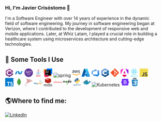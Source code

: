 ### Hi, I'm Javier Crisóstomo 👋
I'm a Software Engineer with over 14 years of experience in the dynamic field of software engineering. My journey in software engineering began at Verizon, where I contributed to the development of responsive web and mobile applications. Later, at Whiz Latam, I played a crucial role in building a healthcare system using microservices architecture and cutting-edge technologies.

<h2>🚀 Some Tools I Use</h2>
<p>
<img src="https://raw.githubusercontent.com/devicons/devicon/master/icons/csharp/csharp-original.svg" alt="csharp" width="28" style="padding-right:10;"/>
<img src="https://raw.githubusercontent.com/devicons/devicon/master/icons/dot-net/dot-net-original.svg" alt=".NET" width="28" style="padding-right:10;"/>
<img src="https://raw.githubusercontent.com/devicons/devicon/master/icons/dotnetcore/dotnetcore-original.svg" alt="dotnetcore" width="28" style="padding-right:10;"/>
<img src="https://raw.githubusercontent.com/devicons/devicon/master/icons/java/java-original-wordmark.svg" alt="java" width="28" style="padding-right:10;"/>
<img src="https://raw.githubusercontent.com/devicons/devicon/master/icons/intellij/intellij-original.svg" alt="intellij" width="28" style="padding-right:10;"/>
<img src="https://www.vectorlogo.zone/logos/springio/springio-icon.svg" alt="spring" width="28" style="padding-right:10;"/>
<img src="https://raw.githubusercontent.com/devicons/devicon/master/icons/amazonwebservices/amazonwebservices-original-wordmark.svg" alt="amazonwebservices" width="28" style="padding-right:10;"/>
<img src="https://raw.githubusercontent.com/devicons/devicon/master/icons/azure/azure-original.svg" alt="azure" width="28" style="padding-right:10;"/>
<img src="https://raw.githubusercontent.com/devicons/devicon/master/icons/azuredevops/azuredevops-original.svg" alt="azuredevops" width="28" style="padding-right:10;"/>
<img src="https://raw.githubusercontent.com/devicons/devicon/master/icons/cplusplus/cplusplus-original.svg" alt="cplusplus" width="28" style="padding-right:10;"/>
<img src="https://raw.githubusercontent.com/devicons/devicon/master/icons/git/git-original.svg" alt="git" width="28" style="padding-right:10;"/>
<img src="https://raw.githubusercontent.com/devicons/devicon/master/icons/angular/angular-original.svg" alt="angular" width="28" style="padding-right:10;"/>
<img src="https://raw.githubusercontent.com/devicons/devicon/master/icons/react/react-original-wordmark.svg" alt="react" width="28" style="padding-right:10;"/>
<img src="https://raw.githubusercontent.com/devicons/devicon/master/icons/javascript/javascript-original.svg" alt="javascript" width="28" style="padding-right:10;"/>
<img src="https://raw.githubusercontent.com/devicons/devicon/master/icons/typescript/typescript-original.svg" alt="typescript" width="28" style="padding-right:10;"/>
<img src="https://raw.githubusercontent.com/devicons/devicon/master/icons/mongodb/mongodb-original.svg" alt="mongodb" width="28" style="padding-right:10;"/>
<img src="https://raw.githubusercontent.com/devicons/devicon/master/icons/microsoftsqlserver/microsoftsqlserver-original.svg" alt="microsoftsqlserver" width="28" style="padding-right:10;"/>
<img src="https://raw.githubusercontent.com/devicons/devicon/master/icons/mysql/mysql-original-wordmark.svg" alt="mysql" width="28" style="padding-right:10;"/>
<img src="https://raw.githubusercontent.com/devicons/devicon/master/icons/redis/redis-original-wordmark.svg" alt="redis" width="28" style="padding-right:10;"/>
<img src="https://raw.githubusercontent.com/devicons/devicon/master/icons/oracle/oracle-original.svg" alt="oracle" width="28" style="padding-right:10;"/>
<img src="https://raw.githubusercontent.com/devicons/devicon/master/icons/nodejs/nodejs-original-wordmark.svg" alt="nodejs" width="28" style="padding-right:10;"/>
<img src="https://raw.githubusercontent.com/devicons/devicon/master/icons/python/python-original-wordmark.svg" alt="python" width="28" style="padding-right:10;"/>
<img src="https://raw.githubusercontent.com/devicons/devicon/master/icons/docker/docker-original.svg" alt="Docker" width="28" style="padding-right:10;"/>
<img src="https://www.vectorlogo.zone/logos/kubernetes/kubernetes-icon.svg" alt="Kubernetes" width="28" style="padding-right:10;"/>
<img src="https://raw.githubusercontent.com/devicons/devicon/master/icons/bootstrap/bootstrap-plain.svg" alt="bootstrap" width="28" style="padding-right:10;"/>
<img src="https://raw.githubusercontent.com/devicons/devicon/master/icons/css3/css3-original-wordmark.svg" alt="css3" width="28" style="padding-right:10;"/>
</p>

<h2>🌎Where to find me:</h2>
<a href="https://www.linkedin.com/in/jcrisostomo/" target="_blank"><img alt="LinkedIn" src="https://img.shields.io/badge/linkedin-%230077B5.svg?&style=for-the-badge&logo=linkedin&logoColor=white" /></a>

<!--
**JavierCrisostomo/JavierCrisostomo** is a ✨ _special_ ✨ repository because its `README.md` (this file) appears on your GitHub profile.

Here are some ideas to get you started:

- 🔭 I’m currently working on ...
- 🌱 I’m currently learning ...
- 👯 I’m looking to collaborate on ...
- 🤔 I’m looking for help with ...
- 💬 Ask me about ...
- 📫 How to reach me: ...
- 😄 Pronouns: ...
- ⚡ Fun fact: ...
-->
